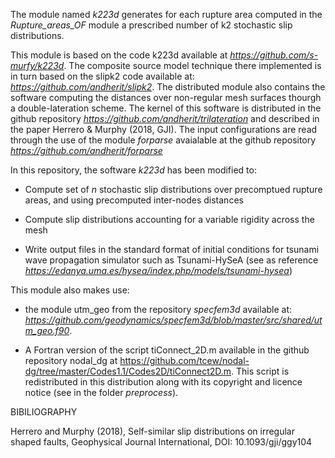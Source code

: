 The module named *k223d* generates for each rupture area computed in the *Rupture_areas_OF* module a prescribed number of k2 stochastic slip distributions.

This module is based on the code k223d available at *https://github.com/s-murfy/k223d*. The composite source model technique there implemented is in turn based on the slipk2 code available at: *https://github.com/andherit/slipk2*. The distributed module also contains the software computing the distances over non-regular mesh surfaces thourgh a double-lateration scheme. The kernel of this software is distributed in the github repository *https://github.com/andherit/trilateration* and described in the paper Herrero & Murphy (2018, GJI). The input configurations are read through the use of the module *forparse* avaialable at the github repository *https://github.com/andherit/forparse*

In this repository, the software *k223d* has been modified to:

 - Compute set of *n* stochastic slip distributions over precomptued rupture areas, and using precomputed inter-nodes distances
 
 - Compute slip distributions accounting for a variable rigidity across the mesh

 - Write output files in the standard format of initial conditions for tsunami wave propagation simulator such as Tsunami-HySeA (see as reference *https://edanya.uma.es/hysea/index.php/models/tsunami-hysea*)

This module also makes use:

 - the module utm_geo from the repository *specfem3d* available at: *https://github.com/geodynamics/specfem3d/blob/master/src/shared/utm_geo.f90*.

 - A Fortran version of the script tiConnect_2D.m available in the github repository nodal_dg at https://github.com/tcew/nodal-dg/tree/master/Codes1.1/Codes2D/tiConnect2D.m. This script is redistributed in this distribution along with its copyright and licence notice (see in the folder *preprocess*).

BIBILIOGRAPHY

Herrero and Murphy (2018), Self-similar slip distributions on irregular shaped faults, Geophysical Journal International, DOI: 10.1093/gji/ggy104
